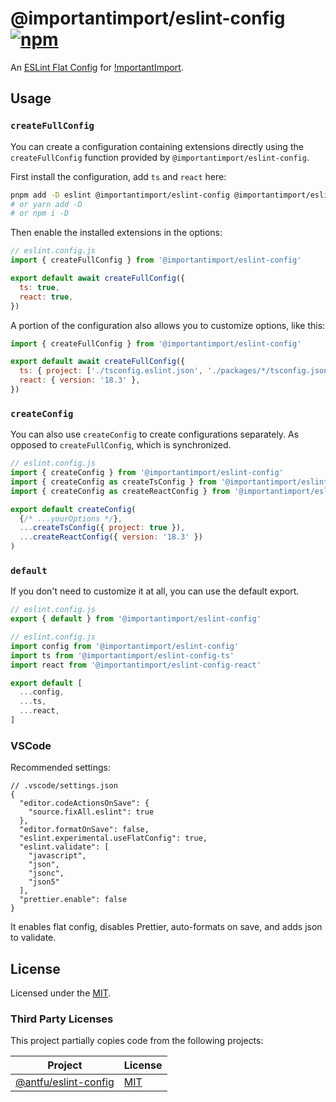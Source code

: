 # @importantimport/eslint-config [![npm](https://img.shields.io/npm/v/@importantimport/eslint-config)](https://npmjs.com/package/@importantimport/eslint-config)

An [ESLint Flat Config](https://eslint.org/docs/latest/use/configure/configuration-files-new) for [!mportantImport](https://github.com/importantimport).

<!-- > This is a base configuration, with JavaScript / TypeScript as the main focus. -->

<!-- ## Features

- Based on
  [`@antfu/eslint-config-basic`](https://github.com/antfu/eslint-config/tree/main/packages/eslint-config-basic)
  - Single quotes, no semi
  - Auto fix for formatting (aimed to be used standalone **without** Prettier)
- [Validating TSDoc](https://github.com/microsoft/tsdoc/tree/main/eslint-plugin)
- Automatically sort any data that fits! (via
  [eslint-plugin-perfectionist](https://github.com/azat-io/eslint-plugin-perfectionist)) -->

## Usage

### `createFullConfig`

You can create a configuration containing extensions directly using the `createFullConfig` function provided by `@importantimport/eslint-config`.

First install the configuration, add `ts` and `react` here:

```bash
pnpm add -D eslint @importantimport/eslint-config @importantimport/eslint-config-ts @importantimport/eslint-config-react
# or yarn add -D
# or npm i -D
```

Then enable the installed extensions in the options:

```js
// eslint.config.js
import { createFullConfig } from '@importantimport/eslint-config'

export default await createFullConfig({
  ts: true,
  react: true,
})
```

A portion of the configuration also allows you to customize options, like this:

```js
import { createFullConfig } from '@importantimport/eslint-config'

export default await createFullConfig({
  ts: { project: ['./tsconfig.eslint.json', './packages/*/tsconfig.json'] },
  react: { version: '18.3' },
})
```

### `createConfig`

You can also use `createConfig` to create configurations separately. As opposed to `createFullConfig`, which is synchronized.

```js
// eslint.config.js
import { createConfig } from '@importantimport/eslint-config'
import { createConfig as createTsConfig } from '@importantimport/eslint-config-ts'
import { createConfig as createReactConfig } from '@importantimport/eslint-config-react'

export default createConfig(
  {/* ...yourOptions */},
  ...createTsConfig({ project: true }),
  ...createReactConfig({ version: '18.3' })
)
```

### `default`

If you don't need to customize it at all, you can use the default export.

```js
// eslint.config.js
export { default } from '@importantimport/eslint-config'
```

```js
// eslint.config.js
import config from '@importantimport/eslint-config'
import ts from '@importantimport/eslint-config-ts'
import react from '@importantimport/eslint-config-react'

export default [
  ...config,
  ...ts,
  ...react,
]
```

### VSCode

Recommended settings:

```jsonc
// .vscode/settings.json
{
  "editor.codeActionsOnSave": {
    "source.fixAll.eslint": true
  },
  "editor.formatOnSave": false,
  "eslint.experimental.useFlatConfig": true,
  "eslint.validate": [
    "javascript",
    "json",
    "jsonc",
    "json5"
  ],
  "prettier.enable": false
}
```

It enables flat config, disables Prettier, auto-formats on save, and adds json
to validate.

## License

Licensed under the [MIT](../../../LICENSE).

### Third Party Licenses

This project partially copies code from the following projects:

| Project                                                        | License                                                         |
| -------------------------------------------------------------- | --------------------------------------------------------------- |
| [@antfu/eslint-config](https://github.com/antfu/eslint-config) | [MIT](https://github.com/antfu/eslint-config/blob/main/LICENSE) |
